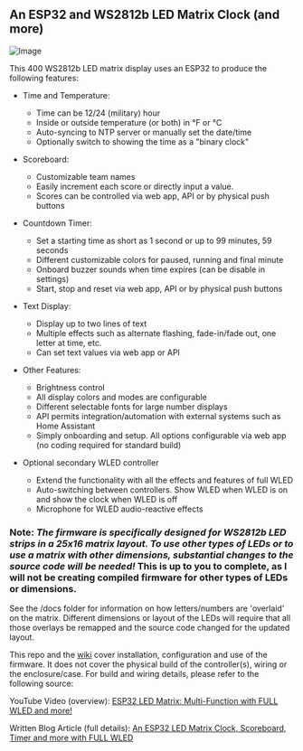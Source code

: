 ## An ESP32 and WS2812b LED Matrix Clock (and more)

![Image](https://github.com/user-attachments/assets/c14741ac-3b36-426a-b996-b0b9679540eb)

This 400 WS2812b LED matrix display uses an ESP32 to produce the following features:

- Time and Temperature:
  - Time can be 12/24 (military) hour
  - Inside or outside temperature (or both) in °F or °C
  - Auto-syncing to NTP server or manually set the date/time
  - Optionally switch to showing the time as a "binary clock"

- Scoreboard:
  - Customizable team names
  - Easily increment each score or directly input a value.
  - Scores can be controlled via web app, API or by physical push buttons

- Countdown Timer:
  - Set a starting time as short as 1 second or up to 99 minutes, 59 seconds
  - Different customizable colors for paused, running and final minute
  - Onboard buzzer sounds when time expires (can be disable in settings)
  - Start, stop and reset via web app, API or by physical push buttons

- Text Display:
  - Display up to two lines of text
  - Multiple effects such as alternate flashing, fade-in/fade out, one letter at time, etc.
  - Can set text values via web app or API

- Other Features:
  - Brightness control
  - All display colors and modes are configurable
  - Different selectable fonts for large number displays
  - API permits integration/automation with external systems such as Home Assistant
  - Simply onboarding and setup.  All options configurable via web app (no coding required for standard build)

- Optional secondary WLED controller
  - Extend the functionality with all the effects and features of full WLED
  - Auto-switching between controllers.  Show WLED when WLED is on and show the clock when WLED is off
  - Microphone for WLED audio-reactive effects

### **Note**: _The firmware is specifically designed for WS2812b LED strips in a 25x16 matrix layout.  To use other types of LEDs or to use a matrix with other dimensions, substantial changes to the source code will be needed!_  This is up to you to complete, as I will not be creating compiled firmware for other types of LEDs or dimensions.

See the /docs folder for information on how letters/numbers are 'overlaid' on the matrix.  Different dimensions or layout of the LEDs will require that all those overlays be remapped and the source code changed for the updated layout.

This repo and the [wiki](https://github.com/Resinchem/Matrix-Clock-ESP32/wiki) cover installation, configuration and use of the firmware.  It does not cover the physical build of the controller(s), wiring or the enclosure/case.  For build and wiring details, please refer to the following source:

YouTube Video (overview): [ESP32 LED Matrix: Multi-Function with FULL WLED and more!](https://youtu.be/nE2EDA_VE_Y)

Written Blog Article (full details): [An ESP32 LED Matrix Clock, Scoreboard, Timer and more with FULL WLED](https://resinchemtech.blogspot.com/2025/01/matrix32.html)
 
